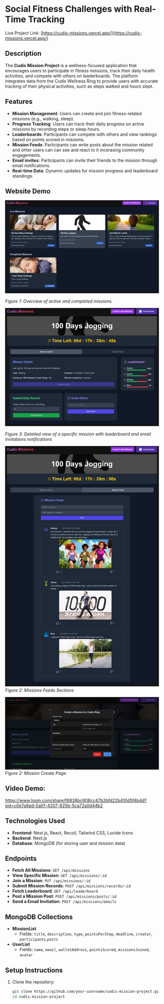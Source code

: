 # Social Fitness Challenges with Real-Time Tracking

Live Project Link: [https://cudis-missions.vercel.app/](https://cudis-missions.vercel.app/)

## Description

The **Cudis Mission Project** is a wellness-focused application that encourages users to participate in fitness missions, track their daily health activities, and compete with others on leaderboards. The platform integrates data from the Cudis Wellness Ring to provide users with accurate tracking of their physical activities, such as steps walked and hours slept.

## Features

- **Mission Management**: Users can create and join fitness-related missions (e.g., walking, sleep).
- **Progress Tracking**: Users can track their daily progress on active missions by recording steps or sleep hours.
- **Leaderboards**: Participants can compete with others and view rankings based on points scored in missions.
- **Mission Feeds**: Participants can write posts about the mission related and ohter users can can see and react to it incerasing community engagements.
- **Email invites**: Participants can invite their friends to the mission through email notifications.
- **Real-time Data**: Dynamic updates for mission progress and leaderboard standings.

## Website Demo

![Mission Dashboard](https://github.com/akshaydhayal/Cudis-Missions/blob/main/cudis-missions-vercel-app.png)

*Figure 1: Overview of active and completed missions.*


![Mission Details](https://github.com/akshaydhayal/Cudis-Missions/blob/main/cudis-missions-vercel-app-missions-6706afc6f9aaf67317f8c075.png)

*Figure 3: Detailed view of a specific mission with leaderboard and email invitations notifications*


![Mission Details](https://github.com/akshaydhayal/Cudis-Missions/blob/main/cudis-missions-vercel-app-missions-6706afc6f9aaf67317f8c075%20(1).png)
*Figure 2: Missions Feeds Sections*

![Mission Details](https://github.com/akshaydhayal/Cudis-Missions/blob/main/3.png)
*Figure 2:  Mission Create Page.*



## Video Demo:

https://www.loom.com/share/f6838bc608cc47b2bfd22b410d5f4b4d?sid=c0e7a9ad-0a01-4207-825b-5ca72a0d44b2

## Technologies Used

- **Frontend**: Next.js, React, Recoil, Tailwind CSS, Lucide Icons
- **Backend**: Next.js
- **Database**: MongoDB (for storing user and mission data)

## Endpoints

- **Fetch All Missions**: `GET /api/missions`
- **View Specific Mission**: `GET /api/missions/:id`
- **Join a Mission**: `PUT /api/missions/:id`
- **Submit Mission Records**: `POST /api/missions/records/:id`
- **Fetch Leaderboard**: `GET /api/leaderboard`
- **Post a Mission Post**: `POST /api/missions/posts/:id`
- **Send a Email Invitation**: `POST /api/missions/emails`

## MongoDB Collections

- **MissionList**
  - Fields: `title`, `description`, `type`, `pointsPerStep`, `deadline`, `creator`, `participants`,`posts`
- **UserList**
  - Fields: `name`, `email`, `walletAddress`, `pointsScored`, `missionsJoined`, `avatar`

## Setup Instructions

1. Clone the repository:

   ```bash
   git clone https://github.com/your-username/cudis-mission-project.git
   cd cudis-mission-project
